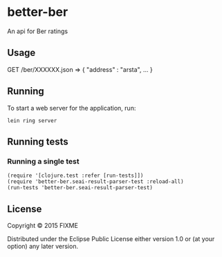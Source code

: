 # better-ber

An api for Ber ratings

## Usage

GET /ber/XXXXXX.json => { "address" : "arsta", ... }


## Running

To start a web server for the application, run:

    lein ring server

## Running tests


### Running a single test

    (require '[clojure.test :refer [run-tests]])
    (require 'better-ber.seai-result-parser-test :reload-all)
    (run-tests 'better-ber.seai-result-parser-test)

## License

Copyright © 2015 FIXME

Distributed under the Eclipse Public License either version 1.0 or (at
your option) any later version.
